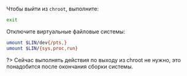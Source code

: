 Чтобы выйти из `chroot`, выполните:

```bash
exit
```

Отключите виртуальные файловые системы:

```bash
umount $LIN/dev{/pts,}
umount $LIN/{sys,proc,run}
```

?> Сейчас выполнять действия по выходу из chroot не нужно, это понадобится после окончания сборки системы.

